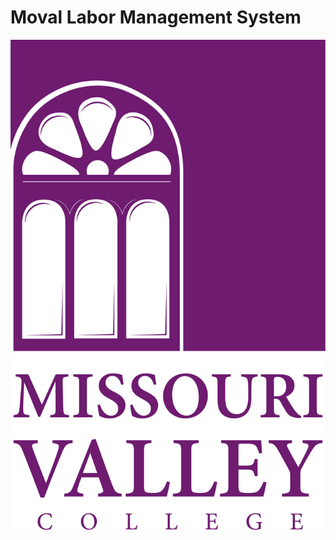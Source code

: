 # Moval Labor Management System 
![Screenshot1](https://github.com/SebaSCF/movalLabormgmt/blob/master/img/Collegiate%20Vertical%20Purple.png)
